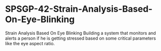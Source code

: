 # SPSGP-42-Strain-Analysis-Based-On-Eye-Blinking
Strain Analysis Based On Eye Blinking
Building a system that monitors and alerts a person if he is getting stressed based on some critical parameters like the eye aspect ratio.
